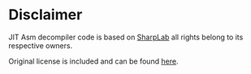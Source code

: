 # Disclaimer

JIT Asm decompiler code is based on [SharpLab](https://github.com/ashmind/SharpLab/) all rights belong to its respective owners.

Original license is included and can be found [here](LICENSE).
